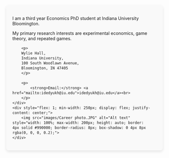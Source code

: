 <div style="display: flex; flex-wrap: wrap; align-items: center; max-width: 800px; margin: 0 auto; padding: 20px; background-color: #f9f9f9; border-radius: 8px; box-shadow: 0 4px 8px rgba(0, 0, 0, 0.1);">
    <div style="flex: 1; min-width: 250px; padding-right: 20px;">
        <p>
            I am a third year Economics PhD student at Indiana University Bloomington.
        </p>
        <p>
            My primary research interests are experimental economics, game theory, and repeated games.
        </p>

        <p>
        Wylie Hall,
        Indiana University,
        100 South Woodlawn Avenue,
        Bloomington, IN 47405
        </p>
        
        <p>
            <strong>Email:</strong> <a href="mailto:idedyukh@iu.edu">idedyukh@iu.edu</a><br>
        </p>
    </div>
    <div style="flex: 1; min-width: 250px; display: flex; justify-content: center;">
        <img src="images/Career photo.JPG" alt="Alt text" style="width: 100%; max-width: 200px; height: auto; border: 4px solid #990000; border-radius: 8px; box-shadow: 0 4px 8px rgba(0, 0, 0, 0.2);">
    </div>
</div>



